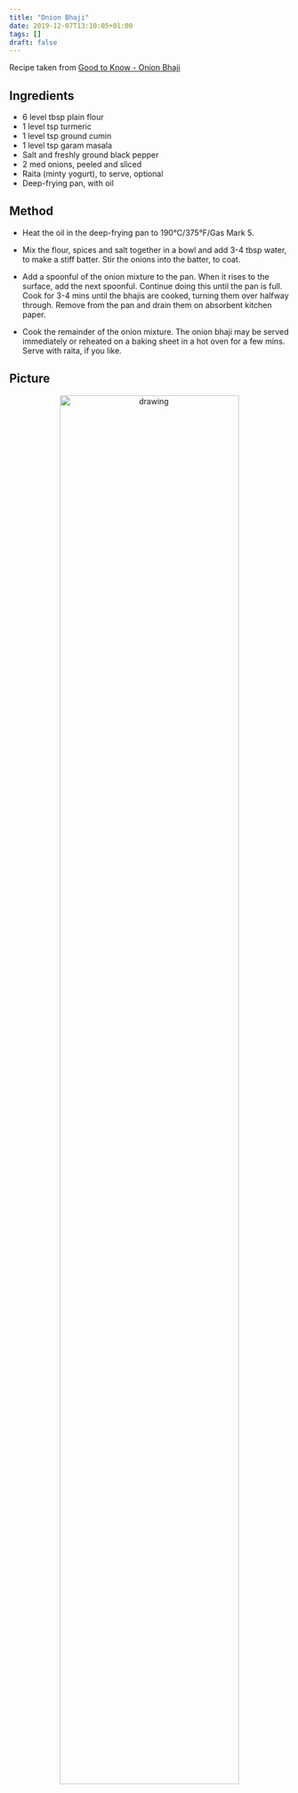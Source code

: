 ```yaml
---
title: "Onion Bhaji"
date: 2019-12-07T13:10:05+01:00
tags: []
draft: false
---
```


Recipe taken from <a href=https://www.goodtoknow.co.uk/recipes/onion-bhaji target="_blank">Good to Know - Onion Bhaji</a>


## Ingredients 

* 6 level tbsp plain flour
* 1 level tsp turmeric
* 1 level tsp ground cumin
* 1 level tsp garam masala
* Salt and freshly ground black pepper
* 2 med onions, peeled and sliced
* Raita (minty yogurt), to serve, optional
* Deep-frying pan, with oil



## Method

* Heat the oil in the deep-frying pan to 190°C/375°F/Gas Mark 5.

* Mix the flour, spices and salt together in a bowl and add 3-4 tbsp water, to make a stiff batter. Stir the onions into the batter, to coat.

* Add a spoonful of the onion mixture to the pan. When it rises to the surface, add the next spoonful. Continue doing this until the pan is full. Cook for 3-4 mins until the bhajis are cooked, turning them over halfway through. Remove from the pan and drain them on absorbent kitchen paper.

* Cook the remainder of the onion mixture. The onion bhaji may be served immediately or reheated on a baking sheet in a hot oven for a few mins. Serve with raita, if you like.

## Picture

<p align="center"> 
<img src="/food/images/IMG_1087-2.jpg" alt="drawing" width="80%"/>
</p>
<br>